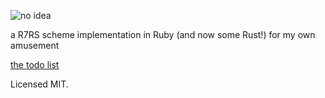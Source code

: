 ![no idea](https://i.imgur.com/e7ArY2r.jpg)

a R7RS scheme implementation in Ruby (and now some Rust!) for my own amusement

[the todo list](https://github.com/seven1m/scheme-vm/issues/12)

Licensed MIT.
